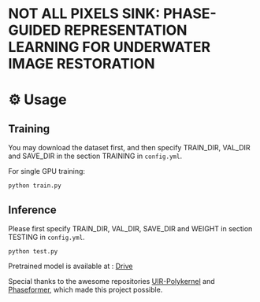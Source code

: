 # NOT ALL PIXELS SINK: PHASE-GUIDED REPRESENTATION LEARNING FOR UNDERWATER IMAGE RESTORATION


# ⚙️ Usage

## Training
You may download the dataset first, and then specify TRAIN_DIR, VAL_DIR and SAVE_DIR in the section TRAINING in `config.yml`.

For single GPU training:
```
python train.py
```

## Inference

Please first specify TRAIN_DIR, VAL_DIR, SAVE_DIR and WEIGHT in section TESTING in `config.yml`.
```
python test.py
```


Pretrained model is available at : [Drive](https://drive.google.com/file/d/1SLyPeFffxh3tmnRMpM-_720t2AJVg_Pn/view?usp=sharing)

Special thanks to the awesome repositories [UIR-Polykernel](https://github.com/CXH-Research/UIR-PolyKernel) and [Phaseformer](https://github.com/Mdraqibkhan/Phaseformer.git), which made this project possible.

